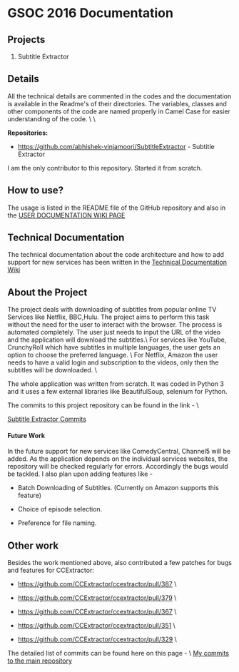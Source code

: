 
# GSOC 2016 Documentation

## Projects

 1.  Subtitle Extractor

## Details

All the technical details are commented in the codes and the documentation is available in the Readme's of their directories. The variables, classes and other components of the code are named properly in Camel Case for easier understanding of the code. \\
\\

**Repositories:**

*  https://github.com/abhishek-vinjamoori/SubtitleExtractor - Subtitle Extractor

I am the only contributor to this repository. Started it from scratch.


## How to use?

The usage is listed in the README file of the GitHub repository and also in the [ USER DOCUMENTATION WIKI PAGE](/ccextractor-wiki-test/2020/02/20/public-gsoc-2016-abishek-subtitle_downloader)

## Technical Documentation

The technical documentation about the code architecture and how to add support for new services has been written in the [ Technical Documentation Wiki](/ccextractor-wiki-test/2020/02/20/http:--www.ccextractor.org-doku.php?id=public:gsoc:subtitle_extractor_technical_docs)

## About the Project

The project deals with downloading of subtitles from popular online TV Services like Netflix, BBC,Hulu. The project aims to perform this task without the need for the user to interact with the browser. The process is automated completely. The user just needs to input the URL of the video and the application will download the subtitles.\\
For services like YouTube, CrunchyRoll which have subtitles in multiple languages, the user gets an option to choose the preferred language. \\
For Netflix, Amazon the user needs to have a valid login and subscription to the videos, only then the subtitles will be downloaded.  \\

The whole application was written from scratch. It was coded in Python 3 and it uses a few external libraries like BeautifulSoup, selenium for Python. 

The commits to this project repository can be found in the link - \\

[ Subtitle Extractor Commits](https://github.com/abhishek-vinjamoori/SubtitleExtractor/commits/master )

#### Future Work

In the future support for new services like ComedyCentral, Channel5 will be added.
As the application depends on the individual services websites, the repository will be checked regularly for errors. Accordingly the bugs would be tackled.
I also plan upon adding features like -

* Batch Downloading of Subtitles. (Currently on Amazon supports this feature)

* Choice of episode selection.

* Preference for file naming.



## Other work

Besides the work mentioned above, also contributed a few patches for bugs and features for CCExtractor:


* https://github.com/CCExtractor/ccextractor/pull/387 \\

* https://github.com/CCExtractor/ccextractor/pull/379 \\

* https://github.com/CCExtractor/ccextractor/pull/367 \\

* https://github.com/CCExtractor/ccextractor/pull/351 \\

* https://github.com/CCExtractor/ccextractor/pull/329 \\

The detailed list of commits can be found here on this page - \\
[ My commits to the main repository](https://github.com/abhishek-vinjamoori/ccextractor/commits/master?author=abhishek-vinjamoori )


